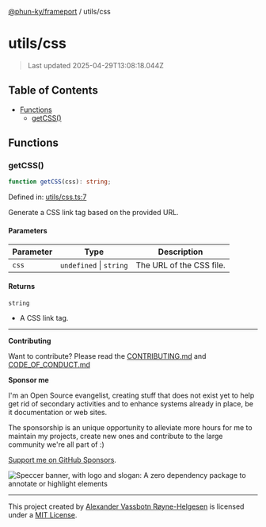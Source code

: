 [@phun-ky/frameport](../README.md) / utils/css

# utils/css

> Last updated 2025-04-29T13:08:18.044Z

## Table of Contents

- [Functions](#functions)
  - [getCSS()](#getcss)

## Functions

### getCSS()

```ts
function getCSS(css): string;
```

Defined in: [utils/css.ts:7](https://github.com/phun-ky/frameport/blob/main/src/utils/css.ts#L7)

Generate a CSS link tag based on the provided URL.

#### Parameters

| Parameter | Type                    | Description              |
| --------- | ----------------------- | ------------------------ |
| `css`     | `undefined` \| `string` | The URL of the CSS file. |

#### Returns

`string`

- A CSS link tag.

---

**Contributing**

Want to contribute? Please read the [CONTRIBUTING.md](https://github.com/phun-ky/frameport/blob/main/CONTRIBUTING.md) and [CODE_OF_CONDUCT.md](https://github.com/phun-ky/frameport/blob/main/CODE_OF_CONDUCT.md)

**Sponsor me**

I'm an Open Source evangelist, creating stuff that does not exist yet to help get rid of secondary activities and to enhance systems already in place, be it documentation or web sites.

The sponsorship is an unique opportunity to alleviate more hours for me to maintain my projects, create new ones and contribute to the large community we're all part of :)

[Support me on GitHub Sponsors](https://github.com/sponsors/phun-ky).

![Speccer banner, with logo and slogan: A zero dependency package to annotate or highlight elements](https://github.com/phun-ky/frameport/blob/main/public/frameport-banner.png?raw=true)

---

This project created by [Alexander Vassbotn Røyne-Helgesen](http://phun-ky.net) is licensed under a [MIT License](https://choosealicense.com/licenses/mit/).
